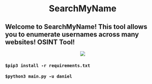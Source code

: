 <div align="center"> <h1> SearchMyName </h1></div>
<h2> Welcome to SearchMyName! This tool allows you to enumerate usernames across many websites! OSINT Tool! </h2>
<div align="center"> <img src="https://media2.giphy.com/media/USK0BsxIAYmZqXfvQB/giphy.gif?cid=ecf05e47riccjib12elgal5qzwywou6b9svixbp1f1m6u9d2&rid=giphy.gif&ct=s"></div>
<div>
  <h3>
<code><pre>$pip3 install -r requirements.txt </code><br>
<code>$python3 main.py -u daniel </code></pre>
  </h3>
</div>
